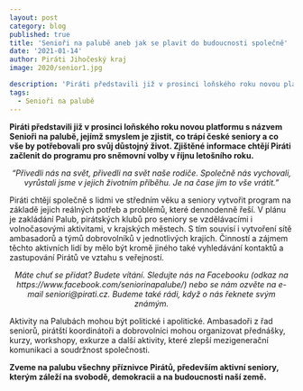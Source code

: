 ```yaml
---
layout: post
category: blog
published: true
title: 'Senioři na palubě aneb jak se plavit do budoucnosti společně'
date: '2021-01-14'
author: Piráti Jihočeský kraj
image: 2020/senior1.jpg

description: 'Piráti představili již v prosinci loňského roku novou platformu s názvem Senioři na palubě, jejímž smyslem je zjistit, co trápí české seniory a co vše by potřebovali pro svůj důstojný život. Zjištěné informace chtějí Piráti začlenit do programu pro sněmovní volby v říjnu letošního roku.'
tags:
  - Senioři na palubě
---
```

**Piráti představili již v prosinci loňského roku novou platformu s názvem Senioři na palubě, jejímž smyslem je zjistit, co trápí české seniory a 
co vše by potřebovali pro svůj důstojný život. Zjištěné informace chtějí Piráti začlenit do programu pro sněmovní volby v říjnu letošního roku.**

<p align="center"><em>“Přivedli nás na svět, přivedli na svět naše rodiče. Společně nás vychovali,
vyrůstali jsme v jejich životním příběhu.
Je na čase jim to vše vrátit.”</em></p>

Piráti chtějí společně s lidmi ve středním věku a seniory vytvořit program na základě jejich reálných potřeb a problémů, které dennodenně řeší. 
V plánu je zakládání Palub, pirátských klubů pro seniory se vzdělávacími i volnočasovými aktivitami, v krajských městech. S tím souvisí i vytvoření 
sítě ambasadorů a týmů dobrovolníků v jednotlivých krajích. Činností a zájmem těchto aktivních lidí  by mělo být kromě jiného také vyhledávání kontaktů a zastupování Pirátů ve vztahu s veřejností. 

<p align="center"><em>Máte chuť se přidat? Budete vítání. Sledujte nás na Facebooku (odkaz na https://www.facebook.com/seniorinapalube/) nebo se nám ozvěte na e-mail seniori@pirati.cz. Budeme také rádi, když o nás 
řeknete svým známým.</em></p>
 
Aktivity na Palubách mohou být politické i apolitické. Ambasadoři z řad seniorů, pirátští koordinátoři a dobrovolníci mohou organizovat přednášky, kurzy, workshopy, 
exkurze a další aktivity, které zlepší mezigenerační komunikaci a soudržnost společnosti.

**Zveme na palubu všechny příznivce Pirátů, především aktivní seniory, kterým záleží na svobodě, demokracii a na budoucnosti naší země.**
